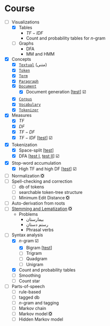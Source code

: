 # Course

- [ ] Visualizations
  - [x] Tables
    - $TF-IDF$
    - Count and probability tables for $n$-gram
  - [ ] Graphs
    - DFA
    - MM and HMM
- [x] Concepts
  - [x] [`Textual`](../app/src/main/java/nlp/Textual.java) (متنی)
  - [x] [`Token`](../app/src/main/java/nlp/Token.java)
  - [x] [`Term`](../app/src/main/java/nlp/Term.java)
  - [x] [`Paragraph`](../app/src/main/java/nlp/Paragraph.java)
  - [x] [`Document`](../app/src/main/java/nlp/Document.java)
    - [x] Document generation [[test](../app/src/test/java/DocumentGeneratorTest.java)] :ballot_box_with_check:
  - [x] [`Corpus`](../app/src/main/java/nlp/Corpus.java)
  - [x] [`Vocabulary`](../app/src/main/java/nlp/Vocabulary.java)
  - [x] [`Tokenizer`](../app/src/main/java/nlp/Tokenizer.java)
- [x] Measures
  - [x] $TF$
  - [x] $DF$
  - [x] $TF-DF$
  - [x] $TF-IDF$ [[test](../app/src/test/java/TFIDFTest.java)] :ballot_box_with_check:
- [x] Tokenization
  - [x] Space-split [[test](../app/src/test/java/SplitterTest.java)]
  - [x] DFA [[test I](../app/src/test/java/DFATokenizerTest.java), [test II](../app/src/test/java/DFATokenizerSmallTest.java)] :ballot_box_with_check:
- [x] Stop-word accumulation
  - [x] High TF and high DF [[test](../app/src/test/java/CorpusGeneratorTest.java)] :ballot_box_with_check:
- [ ] Normalization :negative_squared_cross_mark:
- [ ] Spell-checking and correction
  - [ ] db of tokens
  - [ ] searchable token-tree structure
  - [ ] Minimum Edit Distance :negative_squared_cross_mark:
- [ ] Auto-derivation from roots
- [ ] [Stemming and Lematization](lemmatization-vs-stemming.md) :negative_squared_cross_mark:
  - Problems
    - بیمارستان
    - رستم دستان
    - Phrasal verbs
- [ ] Syntax analysis
  - [x] $n$-gram :ballot_box_with_check:
    - [x] Bigram [[test](../app/src/test/java/BigramTest.java)]
    - [ ] Trigram
    - [ ] Quadgram
    - [ ] Unigram
  - [x] Count and probability tables
  - [ ] Smoothing
  - [ ] Count star
- [ ] Parts-of-speech
  - [ ] rule-based
  - [ ] tagged db
  - [ ] $n$-gram and tagging
  - [ ] Markov chain
  - [ ] Markov model :negative_squared_cross_mark:
  - [ ] Hidden Markov model
